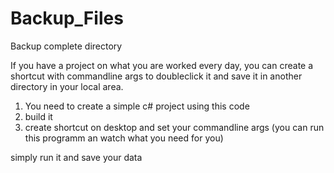 # Backup_Files
Backup complete directory

If you have a project on what you are worked every day, you can create a shortcut with commandline args to doubleclick it and save it in another directory in 
your local area.

1. You need to create a simple c# project using this code
2. build it
3. create shortcut on desktop and set your commandline args (you can run this programm an watch what you need for you)

simply run it and save your data
